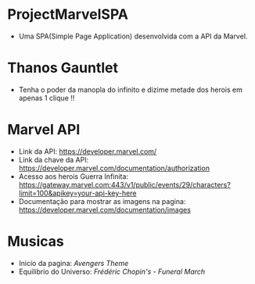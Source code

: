 # ProjectMarvelSPA
  * Uma SPA(Simple Page Application) desenvolvida com a API da Marvel.

# Thanos Gauntlet
  * Tenha o poder da manopla do infinito e dizime metade dos herois em apenas 1 clique !!

# Marvel API
  * Link da API: ​https://developer.marvel.com/​
  * Link da chave da API: ​https://developer.marvel.com/documentation/authorization​
  * Acesso aos herois Guerra Infinita: ​https://gateway.marvel.com:443/v1/public/events/29/characters?limit=100&apikey=your-api-key-here​
  * Documentação para mostrar as imagens na pagina: ​https://developer.marvel.com/documentation/images​
  
# Musicas
  * Inicío da pagina: *Avengers Theme*
  * Equilibrio do Universo: *Frédéric Chopin's - Funeral March*
  
  


